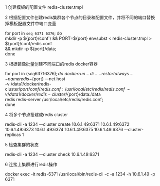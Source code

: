 

1 创建模板的配置文件 redis-cluster.tmpl



2 根据配置文件创建redis集群各个节点的目录和配置文件，并将不同的端口替换掉模板配置文件中端口变量

for port in `seq 6371 6376`; do \
  mkdir -p ${port}/conf \
  && PORT=${port} envsubst < redis-cluster.tmpl > ${port}/conf/redis.conf \
  && mkdir -p ${port}/data;\
done


3 根据镜像批量创建不同端口的redis docker容器

for port in $(seq 6371 6376); do \
  docker run -di --restart always --name redis-${port} --net host \
  -v /data1/docker/redis-cluster/${port}/conf/redis.conf:/usr/local/etc/redis/redis.conf \
  -v /data1/docker/redis-cluster/${port}/data:/data \
  redis redis-server /usr/local/etc/redis/redis.conf; \
done


4 将多个节点搭建成redis cluster

 redis-cli -a 1234 --cluster create 10.6.1.49:6371 10.6.1.49:6372 10.6.1.49:6373 10.6.1.49:6374 10.6.1.49:6375 10.6.1.49:6376 --cluster-replicas 1

 5 检查集群的状态

 redis-cli -a 1234 --cluster check 10.6.1.49:6371

 6 连接上集群进行redis操作

  docker exec -it redis-6371 /usr/local/bin/redis-cli -c -a 1234 -h 10.6.1.49 -p 6371
   